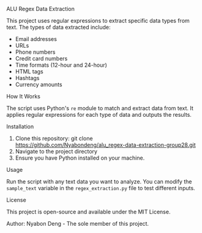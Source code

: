  ALU Regex Data Extraction

This project uses regular expressions to extract specific data types from text. The types of data extracted include:

- Email addresses
- URLs
- Phone numbers
- Credit card numbers
- Time formats (12-hour and 24-hour)
- HTML tags
- Hashtags
- Currency amounts

How It Works

The script uses Python's `re` module to match and extract data from text. It applies regular expressions for each type of data and outputs the results.

 Installation

1. Clone this repository: git clone https://github.com/Nyabondeng/alu_regex-data-extraction-group28.git
2. Navigate to the project directory
3. Ensure you have Python installed on your machine.

Usage

Run the script with any text data you want to analyze. You can modify the `sample_text` variable in the `regex_extraction.py` file to test different inputs.

 License

This project is open-source and available under the MIT License.

 Author: Nyabon Deng - The sole member of this project.
